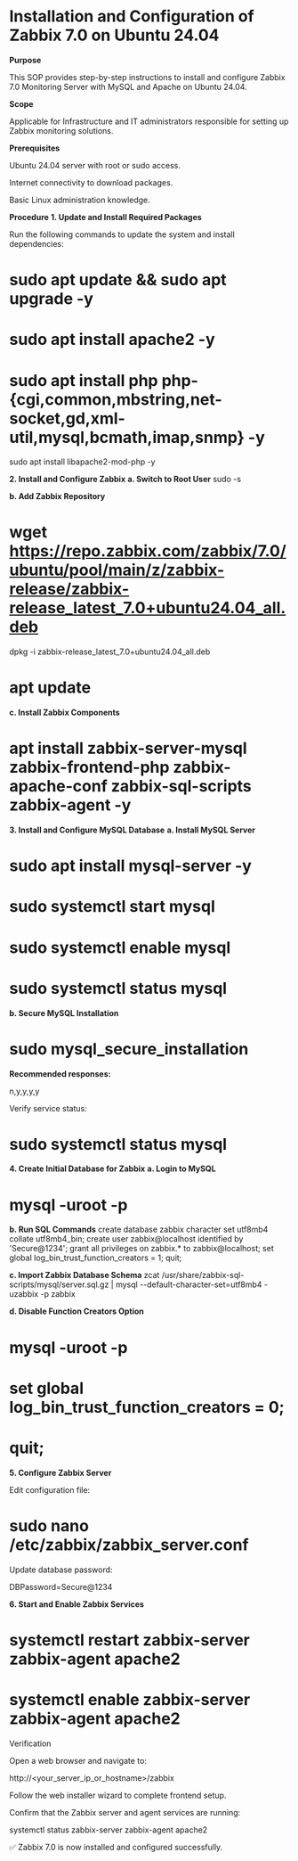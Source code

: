 # Installation and Configuration of Zabbix 7.0 on Ubuntu 24.04

**Purpose**

This SOP provides step-by-step instructions to install and configure Zabbix 7.0 Monitoring Server with MySQL and Apache on Ubuntu 24.04.

**Scope**

Applicable for Infrastructure and IT administrators responsible for setting up Zabbix monitoring solutions.

**Prerequisites**

Ubuntu 24.04 server with root or sudo access.

Internet connectivity to download packages.

Basic Linux administration knowledge.

**Procedure**
**1. Update and Install Required Packages**

Run the following commands to update the system and install dependencies:

# sudo apt update && sudo apt upgrade -y
# sudo apt install apache2 -y
# sudo apt install php php-{cgi,common,mbstring,net-socket,gd,xml-util,mysql,bcmath,imap,snmp} -y
sudo apt install libapache2-mod-php -y

**2. Install and Configure Zabbix**
**a. Switch to Root User**
sudo -s

**b. Add Zabbix Repository**
# wget https://repo.zabbix.com/zabbix/7.0/ubuntu/pool/main/z/zabbix-release/zabbix-release_latest_7.0+ubuntu24.04_all.deb
dpkg -i zabbix-release_latest_7.0+ubuntu24.04_all.deb
# apt update

**c. Install Zabbix Components**
# apt install zabbix-server-mysql zabbix-frontend-php zabbix-apache-conf zabbix-sql-scripts zabbix-agent -y

**3. Install and Configure MySQL Database**
**a. Install MySQL Server**
# sudo apt install mysql-server -y
# sudo systemctl start mysql
# sudo systemctl enable mysql
# sudo systemctl status mysql

**b. Secure MySQL Installation**
# sudo mysql_secure_installation


**Recommended responses:**

n,y,y,y,y


Verify service status:

# sudo systemctl status mysql

**4. Create Initial Database for Zabbix**
**a. Login to MySQL**
# mysql -uroot -p

**b. Run SQL Commands**
create database zabbix character set utf8mb4 collate utf8mb4_bin;
create user zabbix@localhost identified by 'Secure@1234';
grant all privileges on zabbix.* to zabbix@localhost;
set global log_bin_trust_function_creators = 1;
quit;

**c. Import Zabbix Database Schema**
zcat /usr/share/zabbix-sql-scripts/mysql/server.sql.gz | mysql --default-character-set=utf8mb4 -uzabbix -p zabbix

**d. Disable Function Creators Option**
# mysql -uroot -p

# set global log_bin_trust_function_creators = 0;
# quit;

**5. Configure Zabbix Server**

Edit configuration file:

# sudo nano /etc/zabbix/zabbix_server.conf


Update database password:

DBPassword=Secure@1234

**6. Start and Enable Zabbix Services**
# systemctl restart zabbix-server zabbix-agent apache2
# systemctl enable zabbix-server zabbix-agent apache2

Verification

Open a web browser and navigate to:

http://<your_server_ip_or_hostname>/zabbix


Follow the web installer wizard to complete frontend setup.

Confirm that the Zabbix server and agent services are running:

systemctl status zabbix-server zabbix-agent apache2


✅ Zabbix 7.0 is now installed and configured successfully.

